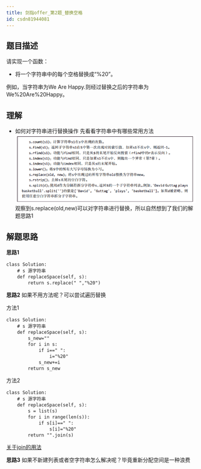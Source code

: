 ```yaml
---
title: 剑指offer_第2题_替换空格
id: csdn81944081
---
```


## 题目描述

请实现一个函数：

*   将一个字符串中的每个空格替换成“%20”。

例如，当字符串为We Are Happy.则经过替换之后的字符串为We%20Are%20Happy。

## 理解

*   如何对字符串进行替换操作
    先看看字符串中有哪些常用方法
    ![](../img/e52fab2a533b57d762d9c2c260e1485e.png)
    观察到s.replace(old,new)可以对字符串进行替换，所以自然想到了我们的解题思路1

## 解题思路

**思路1**

```
class Solution:
    # s 源字符串
    def replaceSpace(self, s):
        return s.replace(" ","%20") 
```

**思路2**
如果不用方法呢？可以尝试遍历替换

方法1

```
class Solution:
    # s 源字符串
    def replaceSpace(self, s):
        s_new=""
        for i in s:
            if i==" ":
                i="%20"
            s_new+=i
        return s_new 
```

方法2

```
class Solution:
    # s 源字符串
    def replaceSpace(self, s):
        s = list(s)
        for i in range(len(s)):
            if s[i]==" ":
                s[i]="%20"
        return "".join(s) 
```

[关于join的用法](https://www.cnblogs.com/hokky/p/8479991.html)

**思路3**
如果不新建列表或者空字符串怎么解决呢？毕竟重新分配空间是一种浪费